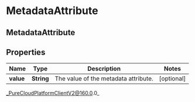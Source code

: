 # MetadataAttribute

## MetadataAttribute

## Properties

|Name | Type | Description | Notes|
|------------ | ------------- | ------------- | -------------|
| **value** | **String** | The value of the metadata attribute. | [optional] |



_PureCloudPlatformClientV2@160.0.0_
